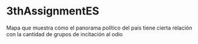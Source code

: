 # 3thAssignmentES
Mapa que muestra cómo el panorama político del país tiene cierta relación con la cantidad de grupos de incitación al odio
